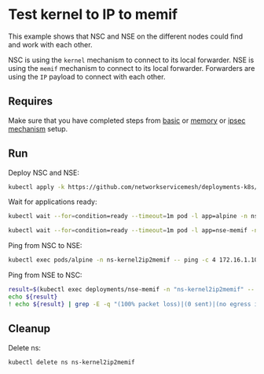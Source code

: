 # Test kernel to IP to memif

This example shows that NSC and NSE on the different nodes could find and work with each other.

NSC is using the `kernel` mechanism to connect to its local forwarder.
NSE is using the `memif` mechanism to connect to its local forwarder.
Forwarders are using the `IP` payload to connect with each other.

## Requires

Make sure that you have completed steps from [basic](../../basic) or [memory](../../memory) or [ipsec mechanism](../../ipsec_mechanism) setup.

## Run

Deploy NSC and NSE:
```bash
kubectl apply -k https://github.com/networkservicemesh/deployments-k8s/examples/use-cases/Kernel2IP2Memif?ref=c340ebd0c2ba2d43a9b162268a3606d017cd31e9
```

Wait for applications ready:
```bash
kubectl wait --for=condition=ready --timeout=1m pod -l app=alpine -n ns-kernel2ip2memif
```
```bash
kubectl wait --for=condition=ready --timeout=1m pod -l app=nse-memif -n ns-kernel2ip2memif
```

Ping from NSC to NSE:
```bash
kubectl exec pods/alpine -n ns-kernel2ip2memif -- ping -c 4 172.16.1.100
```

Ping from NSE to NSC:
```bash
result=$(kubectl exec deployments/nse-memif -n "ns-kernel2ip2memif" -- vppctl ping 172.16.1.101 repeat 4)
echo ${result}
! echo ${result} | grep -E -q "(100% packet loss)|(0 sent)|(no egress interface)"
```

## Cleanup

Delete ns:
```bash
kubectl delete ns ns-kernel2ip2memif
```
